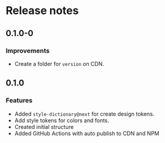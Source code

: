 # Release notes

## 0.1.0-0

### Improvements

- Create a folder for `version` on CDN.

## 0.1.0

### Features

- Added `style-dictionary@next` for create design tokens.
- Add style tokens for colors and fonts.
- Created initial structure
- Added GitHub Actions with auto publish to CDN and NPM